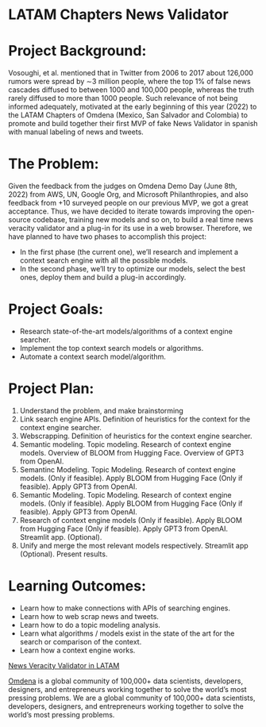 <!DOCTYPE html>
<html>
<head>
    <meta charset="utf-8">
    <!-- <title>News Veracity Validator in LATAM</title> -->
    <!-- <style>
        body { margin: 0; }
        canvas { width: 100%; height: 100% }
    </style> -->
</head>
<body>
    <h1>LATAM Chapters News Validator</h1>
    <div>
        <h1>
            Project Background:
        </h1>
        <p>
            Vosoughi, et al. mentioned that in Twitter from 2006 to 2017 about 126,000 rumors were
            spread by ∼3 million people, where the top 1% of false news cascades diffused to between
            1000 and 100,000 people, whereas the truth rarely diffused to more than 1000 people. Such 
            relevance of not being informed adequately, motivated at the early beginning of this year
            (2022) to the LATAM Chapters of Omdena (Mexico, San Salvador and Colombia) to promote
            and build together their first MVP of fake News Validator in spanish with manual labeling of
            news and tweets.
        </p>
    </div>
    <div>
        <h1>
            The Problem: 
        </h1>
        <p>
            Given the feedback from the judges on Omdena Demo Day (June 8th, 2022) from AWS, UN, 
            Google Org, and Microsoft Philanthropies, and also feedback from +10 surveyed people on our 
            previous MVP, we got a great acceptance. Thus, we have decided to iterate towards improving 
            the open-source codebase, training new models and so on, to build a real time news veracity 
            validator and a plug-in for its use in a web browser. Therefore, we have planned to have two 
            phases to accomplish this project:
            <div>
                <ul>
                    <li>In the first phase (the current one), we’ll research and implement a context search
                        engine with all the possible models.</li>
                    <li>In the second phase, we’ll try to optimize our models, select the best ones, deploy 
                        them and build a plug-in accordingly.</li>
                </ul>
            </div>
        </p>
    </div>
    <div>
        <h1>
            Project Goals:
        </h1>
        <p>
            <div>
                <ul>
                    <li>Research state-of-the-art models/algorithms of a context engine searcher.</li>
                    <li>Implement the top context search models or algorithms.</li>
                    <li>Automate a context search model/algorithm.</li>
                </ul>
            </div>
        </p>
    </div>
    <div>
        <h1>Project Plan:</h1>
        <div>
            <ol>
                <li>Understand the problem, and make brainstorming</li>
                <li>Link search engine APIs. Definition of heuristics for the context
                    for the context engine searcher. 
                </li>
                <li>Webscrapping. Definition of heuristics for the context engine searcher.</li>
                <li>Semantic modeling. Topic modeling. Research of context engine models. 
                    Overview of BLOOM from Hugging Face. Overview of GPT3 from OpenAI.
                </li>
                <li>Semantinc Modeling. Topic Modeling. Research of context engine models. (Only if feasible). 
                    Apply BLOOM from Hugging Face (Only if feasible). Apply GPT3 from OpenAI.
                </li>
                <li>Semantic Modeling. Topic Modeling. Research of context engine models. (Only if feasible). 
                    Apply BLOOM from Hugging Face (Only if feasible). Apply GPT3 from OpenAI.
                </li>
                <li>Research of context engine models (Only if feasible). Apply BLOOM from Hugging Face (Only if feasible). 
                    Apply GPT3 from OpenAI. Streamlit app. (Optional). 
                </li>
                <li>Unify and merge the most relevant models respectively. Streamlit app (Optional). Present results.</li>
            </ol>
        </div>
    </div>
    <div>
        <h1>
            Learning Outcomes: 
        </h1>
        <p>
            <ul>
                <li>Learn how to make connections with APIs of searching engines. </li>
                <li>Learn how to web scrap news and tweets.</li>
                <li>Learn how to do a topic modeling analysis.</li>
                <li>Learn what algorithms / models exist in the state of the art for the search or comparison of the context.</li>
                <li>Learn how a context engine works.</li>
            </ul>
        </p>
    </div>   
    <footer>
        <p>
            <a href="News Veracity Validator in Latam - Phase 1 (omdena.com)"> News Veracity Validator in LATAM</a>
        </p>
        <p>
            <a href="https://omdena.com/">Omdena</a> is a global community of 100,000+ data scientists, 
            developers, designers, and entrepreneurs working together to solve the world’s most pressing 
            problems. We are a global community of 100,000+ data scientists, developers, designers, and 
            entrepreneurs working together to solve the world’s most pressing problems.
        </p>
    </footer>
</body>
</html>


